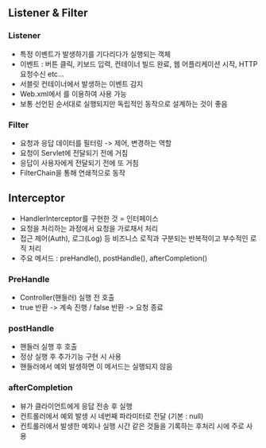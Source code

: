 ## Listener & Filter

### Listener
 - 특정 이벤트가 발생하기를 기다리다가 실행되는 객체
 - 이벤트 : 버튼 클릭, 키보드 입력, 컨테이너 빌드 완료, 웹 어플리케이션 시작, HTTP요청수신 etc...
 - 서블릿 컨테이너에서 발생하는 이벤트 감지
 - Web.xml에서 <Listener>를 이용하여 사용 가능
 - 보통 선언된 순서대로 실행되지만 독립적인 동작으로 설계하는 것이 좋음

### Filter
 - 요청과 응답 데이터를 필터링 -> 제어, 변경하는 역할
 - 요청이 Servlet에 전달되기 전에 거침
 - 응답이 사용자에게 전달되기 전에 또 거침
 - FilterChain을 통해 연쇄적으로 동작

## Interceptor
 - HandlerInterceptor를 구현한 것 = 인터페이스
 - 요청을 처리하는 과정에서 요청을 가로채서 처리
 - 접근 제어(Auth), 로그(Log) 등 비즈니스 로직과 구분되는 반복적이고 부수적인 로직 처리
 - 주요 메서드 : preHandle(), postHandle(), afterCompletion()

### PreHandle
 - Controller(핸들러) 실행 전 호출
 - true 반환 -> 계속 진행 / false 반환 -> 요청 종료

### postHandle
 - 핸들러 실행 후 호출
 - 정상 실행 후 추가기능 구현 시 사용
 - 핸들러에서 예외 발생하면 이 메서드는 실행되지 않음

### afterCompletion
 - 뷰가 클라이언트에게 응답 전송 후 실행
 - 컨트롤러에서 예외 발생 시 네번째 파라미터로 전달 (기본 : null)
 - 컨트롤러에서 발생한 예외나 실행 시간 같은 것들을 기록하는 후처리 시에 주로 사용